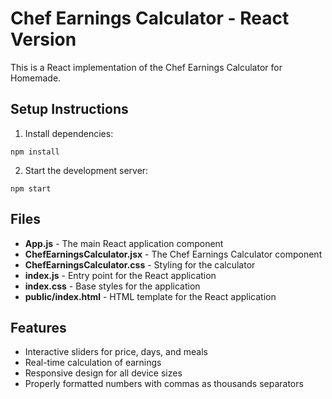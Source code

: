 # Chef Earnings Calculator - React Version

This is a React implementation of the Chef Earnings Calculator for Homemade.

## Setup Instructions

1. Install dependencies:
```
npm install
```

2. Start the development server:
```
npm start
```

## Files

- **App.js** - The main React application component
- **ChefEarningsCalculator.jsx** - The Chef Earnings Calculator component
- **ChefEarningsCalculator.css** - Styling for the calculator
- **index.js** - Entry point for the React application
- **index.css** - Base styles for the application
- **public/index.html** - HTML template for the React application

## Features

- Interactive sliders for price, days, and meals
- Real-time calculation of earnings
- Responsive design for all device sizes
- Properly formatted numbers with commas as thousands separators